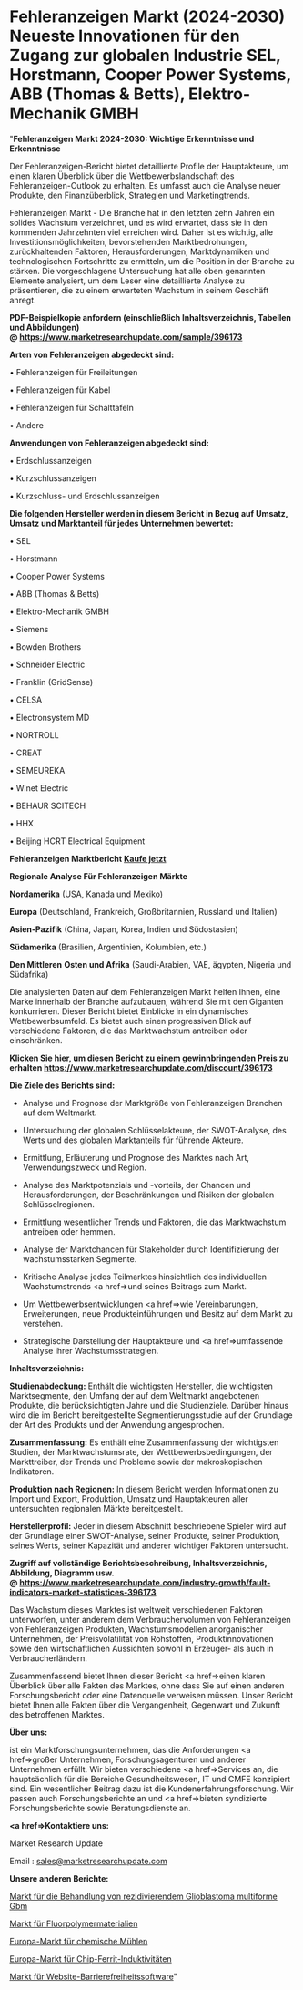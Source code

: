 # Fehleranzeigen Markt (2024-2030) Neueste Innovationen für den Zugang zur globalen Industrie SEL, Horstmann, Cooper Power Systems, ABB (Thomas & Betts), Elektro-Mechanik GMBH

"<strong>Fehleranzeigen Markt 2024-2030: Wichtige Erkenntnisse und Erkenntnisse</strong>

Der Fehleranzeigen-Bericht bietet detaillierte Profile der Hauptakteure, um einen klaren Überblick über die Wettbewerbslandschaft des Fehleranzeigen-Outlook zu erhalten. Es umfasst auch die Analyse neuer Produkte, den Finanzüberblick, Strategien und Marketingtrends.

Fehleranzeigen Markt - Die Branche hat in den letzten zehn Jahren ein solides Wachstum verzeichnet, und es wird erwartet, dass sie in den kommenden Jahrzehnten viel erreichen wird. Daher ist es wichtig, alle Investitionsmöglichkeiten, bevorstehenden Marktbedrohungen, zurückhaltenden Faktoren, Herausforderungen, Marktdynamiken und technologischen Fortschritte zu ermitteln, um die Position in der Branche zu stärken. Die vorgeschlagene Untersuchung hat alle oben genannten Elemente analysiert, um dem Leser eine detaillierte Analyse zu präsentieren, die zu einem erwarteten Wachstum in seinem Geschäft anregt.

<strong><b>PDF-Beispielkopie anfordern (einschließlich Inhaltsverzeichnis, Tabellen und Abbildungen) @ </b></strong><strong><a href=https://www.marketresearchupdate.com/sample/396173><strong>https://www.marketresearchupdate.com/sample/396173</u></a></strong></strong>

<strong>Arten von Fehleranzeigen abgedeckt sind:</strong>

• Fehleranzeigen für Freileitungen

• Fehleranzeigen für Kabel

• Fehleranzeigen für Schalttafeln

• Andere

<strong>Anwendungen von Fehleranzeigen abgedeckt sind:</strong>

• Erdschlussanzeigen

• Kurzschlussanzeigen

• Kurzschluss- und Erdschlussanzeigen

<strong>Die folgenden Hersteller werden in diesem Bericht in Bezug auf Umsatz, Umsatz und Marktanteil für jedes Unternehmen bewertet:</strong>

• SEL

• Horstmann

• Cooper Power Systems

• ABB (Thomas & Betts)

• Elektro-Mechanik GMBH

• Siemens

• Bowden Brothers

• Schneider Electric

• Franklin (GridSense)

• CELSA

• Electronsystem MD

• NORTROLL

• CREAT

• SEMEUREKA

• Winet Electric

• BEHAUR SCITECH

• HHX

• Beijing HCRT Electrical Equipment

<strong>Fehleranzeigen Marktbericht <a href=https://www.marketresearchupdate.com/buynow/396173>Kaufe jetzt</a></strong>

<strong>Regionale Analyse Für Fehleranzeigen Märkte</strong>

<strong>Nordamerika</strong> (USA, Kanada und Mexiko)

<strong>Europa</strong> (Deutschland, Frankreich, Großbritannien, Russland und Italien)

<strong>Asien-Pazifik</strong> (China, Japan, Korea, Indien und Südostasien)

<strong>Südamerika</strong> (Brasilien, Argentinien, Kolumbien, etc.)

<strong>Den Mittleren</strong> <strong>Osten und Afrika</strong> (Saudi-Arabien, VAE, ägypten, Nigeria und Südafrika)

Die analysierten Daten auf dem Fehleranzeigen Markt helfen Ihnen, eine Marke innerhalb der Branche aufzubauen, während Sie mit den Giganten konkurrieren. Dieser Bericht bietet Einblicke in ein dynamisches Wettbewerbsumfeld. Es bietet auch einen progressiven Blick auf verschiedene Faktoren, die das Marktwachstum antreiben oder einschränken.

<strong>Klicken Sie hier, um diesen Bericht zu einem gewinnbringenden Preis zu erhalten
</strong><strong><a href=https://www.marketresearchupdate.com/discount/396173>https://www.marketresearchupdate.com/discount/396173</b></u></strong></a>

<strong>Die Ziele des Berichts sind:</strong>

- Analyse und Prognose der Marktgröße von Fehleranzeigen Branchen auf dem Weltmarkt.

- Untersuchung der globalen Schlüsselakteure, der SWOT-Analyse, des Werts und des globalen Marktanteils für führende Akteure.

- Ermittlung, Erläuterung und Prognose des Marktes nach Art, Verwendungszweck und Region.

- Analyse des Marktpotenzials und -vorteils, der Chancen und Herausforderungen, der Beschränkungen und Risiken der globalen Schlüsselregionen.

- Ermittlung wesentlicher Trends und Faktoren, die das Marktwachstum antreiben oder hemmen.

- Analyse der Marktchancen für Stakeholder durch Identifizierung der wachstumsstarken Segmente.

- Kritische Analyse jedes Teilmarktes hinsichtlich des individuellen Wachstumstrends <a href=>und</a> seines Beitrags zum Markt.

- Um Wettbewerbsentwicklungen <a href=>wie</a> Vereinbarungen, Erweiterungen, neue Produkteinführungen und Besitz auf dem Markt zu verstehen.

- Strategische Darstellung der Hauptakteure und <a href=>umfas</a>sende Analyse ihrer Wachstumsstrategien.

<strong>Inhaltsverzeichnis:</strong>

<strong>Studienabdeckung:</strong> Enthält die wichtigsten Hersteller, die wichtigsten Marktsegmente, den Umfang der auf dem Weltmarkt angebotenen Produkte, die berücksichtigten Jahre und die Studienziele. Darüber hinaus wird die im Bericht bereitgestellte Segmentierungsstudie auf der Grundlage der Art des Produkts und der Anwendung angesprochen.

<strong>Zusammenfassung:</strong> Es enthält eine Zusammenfassung der wichtigsten Studien, der Marktwachstumsrate, der Wettbewerbsbedingungen, der Markttreiber, der Trends und Probleme sowie der makroskopischen Indikatoren.

<strong>Produktion nach Regionen:</strong> In diesem Bericht werden Informationen zu Import und Export, Produktion, Umsatz und Hauptakteuren aller untersuchten regionalen Märkte bereitgestellt.

<strong>Herstellerprofil:</strong> Jeder in diesem Abschnitt beschriebene Spieler wird auf der Grundlage einer SWOT-Analyse, seiner Produkte, seiner Produktion, seines Werts, seiner Kapazität und anderer wichtiger Faktoren untersucht.

<strong><b>Zugriff auf vollständige Berichtsbeschreibung, Inhaltsverzeichnis, Abbildung, Diagramm usw. @ </b></strong><strong><a href=https://www.marketresearchupdate.com/industry-growth/fault-indicators-market-statistices-396173>https://www.marketresearchupdate.com/industry-growth/fault-indicators-market-statistices-396173</a></strong>

Das Wachstum dieses Marktes ist weltweit verschiedenen Faktoren unterworfen, unter anderem dem Verbrauchervolumen von Fehleranzeigen von Fehleranzeigen Produkten, Wachstumsmodellen anorganischer Unternehmen, der Preisvolatilität von Rohstoffen, Produktinnovationen sowie den wirtschaftlichen Aussichten sowohl in Erzeuger- als auch in Verbraucherländern.

Zusammenfassend bietet Ihnen dieser Bericht <a href=>einen</a> klaren Überblick über alle Fakten des Marktes, ohne dass Sie auf einen anderen Forschungsbericht oder eine Datenquelle verweisen müssen. Unser Bericht bietet Ihnen alle Fakten über die Vergangenheit, Gegenwart und Zukunft des betroffenen Marktes.

<strong>Über uns:</strong>

 ist ein Marktforschungsunternehmen, das die Anforderungen <a href=>großer</a> Unternehmen, Forschungsagenturen und anderer Unternehmen erfüllt. Wir bieten verschiedene <a href=>Services</a> an, die hauptsächlich für die Bereiche Gesundheitswesen, IT und CMFE konzipiert sind. Ein wesentlicher Beitrag dazu ist die Kundenerfahrungsforschung. Wir passen auch Forschungsberichte an und <a href=>bieten</a> syndizierte Forschungsberichte sowie Beratungsdienste an.

<strong><a href=>Kontaktiere uns:</a></strong>

Market Research Update

Email : sales@marketresearchupdate.com

<strong>Unsere anderen Berichte:</strong>

<a href=https://www.linkedin.com/pulse/recurrent-glioblastoma-multiforme-gbm-treatment-market>Markt für die Behandlung von rezidivierendem Glioblastoma multiforme Gbm</a>

<a href=https://www.linkedin.com/pulse/fluoropolymer-materials-market-research-report>Markt für Fluorpolymermaterialien</a>

<a href=https://www.linkedin.com/pulse/europe-chemical-milling-market-analysis-segment>Europa-Markt für chemische Mühlen</a>

<a href=https://www.linkedin.com/pulse/europe-chip-ferrite-inductor-market-size-incredible>Europa-Markt für Chip-Ferrit-Induktivitäten</a>

<a href=https://www.linkedin.com/pulse/website-accessibility-software-market-2023-jhajf/>Markt für Website-Barrierefreiheitssoftware</a>"
